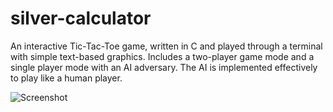 # silver-calculator
An interactive Tic-Tac-Toe game, written in C and played through a terminal with simple text-based graphics. Includes a two-player game mode and a single player mode with an AI adversary. The AI is implemented effectively to play like a human player.

![Screenshot](https://github.com/ZmanSilver/silver_calculator/blob/master/screen.png)
